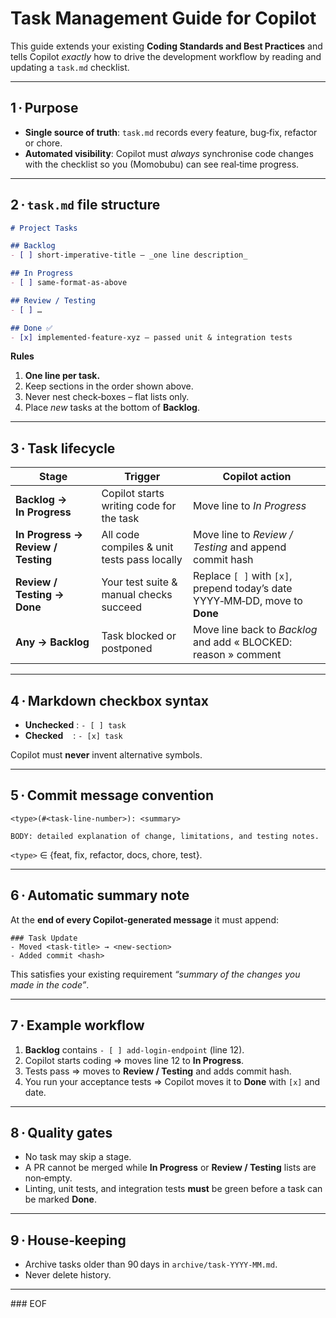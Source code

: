 # Task Management Guide for Copilot

This guide extends your existing **Coding Standards and Best Practices** and tells Copilot *exactly* how to drive the development workflow by reading and updating a `task.md` checklist.

---

## 1 · Purpose

* **Single source of truth**: `task.md` records every feature, bug‑fix, refactor or chore.
* **Automated visibility**: Copilot must *always* synchronise code changes with the checklist so you (Momobubu) can see real‑time progress.

---

## 2 · `task.md` file structure

```md
# Project Tasks

## Backlog
- [ ] short‑imperative‑title ­– _one line description_

## In Progress
- [ ] same‑format‑as‑above

## Review / Testing
- [ ] …

## Done ✅
- [x] implemented‑feature‑xyz – passed unit & integration tests
```

**Rules**

1. **One line per task.**
2. Keep sections in the order shown above.
3. Never nest check‑boxes – flat lists only.
4. Place *new* tasks at the bottom of **Backlog**.

---

## 3 · Task lifecycle

| Stage                              | Trigger                                     | Copilot action                                                              |
| ---------------------------------- | ------------------------------------------- | --------------------------------------------------------------------------- |
| **Backlog → In Progress**          | Copilot starts writing code for the task    | Move line to *In Progress*                                                  |
| **In Progress → Review / Testing** | All code compiles & unit tests pass locally | Move line to *Review / Testing* and append commit hash                      |
| **Review / Testing → Done**        | Your test suite & manual checks succeed     | Replace `[ ]` with `[x]`, prepend today’s date YYYY‑MM‑DD, move to **Done** |
| **Any → Backlog**                  | Task blocked or postponed                   | Move line back to *Backlog* and add « BLOCKED: reason » comment             |

---

## 4 · Markdown checkbox syntax

* **Unchecked** : `- [ ] task`
* **Checked**    : `- [x] task`

Copilot must **never** invent alternative symbols.

---

## 5 · Commit message convention

```
<type>(#<task‑line‑number>): <summary>

BODY: detailed explanation of change, limitations, and testing notes.
```

`<type>` ∈ {feat, fix, refactor, docs, chore, test}.

---

## 6 · Automatic summary note

At the **end of every Copilot‑generated message** it must append:

```
### Task Update
- Moved <task‑title> → <new‑section>
- Added commit <hash>
```

This satisfies your existing requirement *“summary of the changes you made in the code”*.

---

## 7 · Example workflow

1. **Backlog** contains `- [ ] add‑login‑endpoint` (line 12).
2. Copilot starts coding ⇒ moves line 12 to **In Progress**.
3. Tests pass ⇒ moves to **Review / Testing** and adds commit hash.
4. You run your acceptance tests ⇒ Copilot moves it to **Done** with `[x]` and date.

---

## 8 · Quality gates

* No task may skip a stage.
* A PR cannot be merged while **In Progress** or **Review / Testing** lists are non‑empty.
* Linting, unit tests, and integration tests **must** be green before a task can be marked **Done**.

---

## 9 · House‑keeping

* Archive tasks older than 90 days in `archive/task‑YYYY‑MM.md`.
* Never delete history.

---

\### EOF
